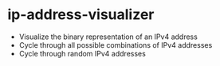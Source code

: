 # ip-address-visualizer

- Visualize the binary representation of an IPv4 address
- Cycle through all possible combinations of IPv4 addresses
- Cycle through random IPv4 addresses